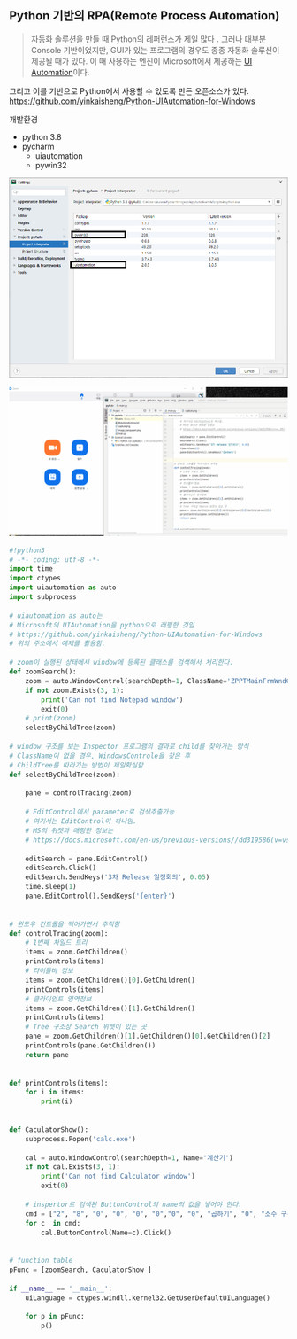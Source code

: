 ## Python 기반의 RPA(Remote Process Automation)

> 자동화 솔루션을 만들 때 Python의 레퍼런스가 제일 많다 . 그러나 대부분 Console 기반이었지만, GUI가 있는 프로그램의 경우도 종종 자동화 솔루션이 제공될 때가 있다. 이 때 사용하는 엔진이 Microsoft에서 제공하는 [UI Automation](https://docs.microsoft.com/ko-kr/dotnet/framework/ui-automation/ui-automation-overview)이다. 



그리고 이를 기반으로 Python에서 사용할 수 있도록 만든 오픈소스가 있다. 
https://github.com/yinkaisheng/Python-UIAutomation-for-Windows



개발환경

- python 3.8
- pycharm 
  - uiautomation
  - pywin32

![](setting.png)

![](show.gif)



~~~python
#!python3
# -*- coding: utf-8 -*-
import time
import ctypes
import uiautomation as auto
import subprocess

# uiautomation as auto는
# Microsoft의 UIAutomation을 python으로 래핑한 것임
# https://github.com/yinkaisheng/Python-UIAutomation-for-Windows
# 위의 주소에서 예제를 활용함.

# zoom이 실행된 상태에서 window에 등록된 클래스를 검색해서 처리한다.
def zoomSearch():
    zoom = auto.WindowControl(searchDepth=1, ClassName='ZPPTMainFrmWndClassEx')
    if not zoom.Exists(3, 1):
        print('Can not find Notepad window')
        exit(0)
    # print(zoom)
    selectByChildTree(zoom)

# window 구조를 보는 Inspector 프로그램의 결과로 child를 찾아가는 방식
# ClassName이 없을 경우, WindowsControle을 찾은 후
# ChildTree를 따라가는 방법이 제일확실함
def selectByChildTree(zoom):

    pane = controlTracing(zoom)

    # EditControl에서 parameter로 검색추출가능
    # 여기서는 EditControl이 하나임.
    # MS의 위젯과 매핑한 정보는
    # https://docs.microsoft.com/en-us/previous-versions//dd319586(v=vs.85)

    editSearch = pane.EditControl()
    editSearch.Click()
    editSearch.SendKeys('3차 Release 일정회의', 0.05)
    time.sleep(1)
    pane.EditControl().SendKeys('{enter}')


# 윈도우 컨트롤을 찍어가면서 추적함
def controlTracing(zoom):
    # 1번째 차일드 트리
    items = zoom.GetChildren()
    printControls(items)
    # 타이틀바 정보
    items = zoom.GetChildren()[0].GetChildren()
    printControls(items)
    # 클라이언트 영역정보
    items = zoom.GetChildren()[1].GetChildren()
    printControls(items)
    # Tree 구조상 Search 위젯이 있는 곳
    pane = zoom.GetChildren()[1].GetChildren()[0].GetChildren()[2]
    printControls(pane.GetChildren())
    return pane


def printControls(items):
    for i in items:
        print(i)


def CaculatorShow():
    subprocess.Popen('calc.exe')

    cal = auto.WindowControl(searchDepth=1, Name='계산기')
    if not cal.Exists(3, 1):
        print('Can not find Calculator window')
        exit(0)

    # inspertor로 검색된 ButtonControl의 name의 값을 넣어야 한다.
    cmd = ["2", "8", "0", "0", "0", "0","0", "0", "곱하기", "0", "소수 구분 기호", "3", "같음"]
    for c  in cmd:
        cal.ButtonControl(Name=c).Click()


# function table
pFunc = [zoomSearch, CaculatorShow ]

if __name__ == '__main__':
    uiLanguage = ctypes.windll.kernel32.GetUserDefaultUILanguage()

    for p in pFunc:
        p()
~~~

